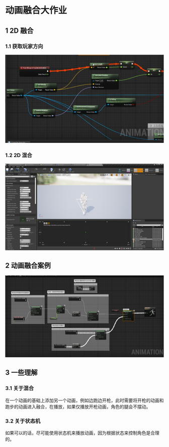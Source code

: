 # 动画融合大作业

## 1 2D 融合

### 1.1 获取玩家方向

![image-20200701111138920](./images/image-20200701111138920.png)

### 1.2 2D 混合

![image-20200701122253138](./images/image-20200701122253138.png)

## 2 动画融合案例

![image-20200701153458207](./images/image-20200701153458207.png)



## 3 一些理解

### 3.1 关于混合

在一个动画的基础上添加另一个动画，例如边跑边开枪，此时需要将开枪的动画和跑步的动画进入融合，在播放，如果仅播放开枪动画，角色的腿会不摆动。

### 3.2 关于状态机

如果可以的话，尽可能使用状态机来播放动画，因为根据状态来控制角色是合理的。